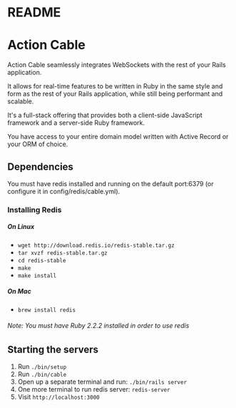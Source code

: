 # README
# Action Cable

Action Cable seamlessly integrates WebSockets with the rest of your Rails application. 

It allows for real-time features to be written in Ruby in the same style and form as the rest of your Rails application, while still being performant and scalable. 

It's a full-stack offering that provides both a client-side JavaScript framework and a server-side Ruby framework. 

You have access to your entire domain model written with Active Record or your ORM of choice.

## Dependencies

You must have redis installed and running on the default port:6379 (or configure it in config/redis/cable.yml).

### Installing Redis

##### On Linux
* `wget http://download.redis.io/redis-stable.tar.gz`
* `tar xvzf redis-stable.tar.gz`
* `cd redis-stable`
* `make`
* `make install`

##### On Mac
* `brew install redis`

###### Note: You must have Ruby 2.2.2 installed in order to use redis

## Starting the servers

1. Run `./bin/setup`
2. Run `./bin/cable`
3. Open up a separate terminal and run: `./bin/rails server`
4. One more terminal to run redis server: `redis-server`
4. Visit `http://localhost:3000`
